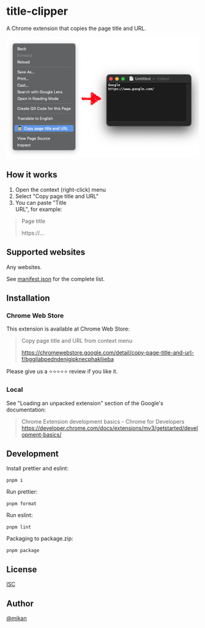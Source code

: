# title-clipper

A Chrome extension that copies the page title and URL.

![](screenshot.png)

## How it works

1. Open the context (right-click) menu
2. Select "Copy page title and URL"
3. You can paste "Title <BR> URL", for example:

> Page title
>
> https://...

## Supported websites

Any websites.

See [manifest.json](manifest.json) for the complete list.

## Installation

### Chrome Web Store

This extension is available at Chrome Web Store:

> Copy page title and URL from context menu
>
> https://chromewebstore.google.com/detail/copy-page-title-and-url-f/bggilabpedndenjgipknecphakliieba

Please give us a ⭐️⭐️⭐️⭐️⭐️ review if you like it.

### Local

See "Loading an unpacked extension" section of the Google's documentation:

> Chrome Extension development basics - Chrome for Developers
> https://developer.chrome.com/docs/extensions/mv3/getstarted/development-basics/

## Development

Install prettier and eslint:

```
pnpm i
```

Run prettier:

```
pnpm format
```

Run eslint:

```
pnpm lint
```

Packaging to package.zip:

```
pnpm package
```

## License

[ISC](LICENSE)

## Author

[@mikan](https://github.com/mikan)
